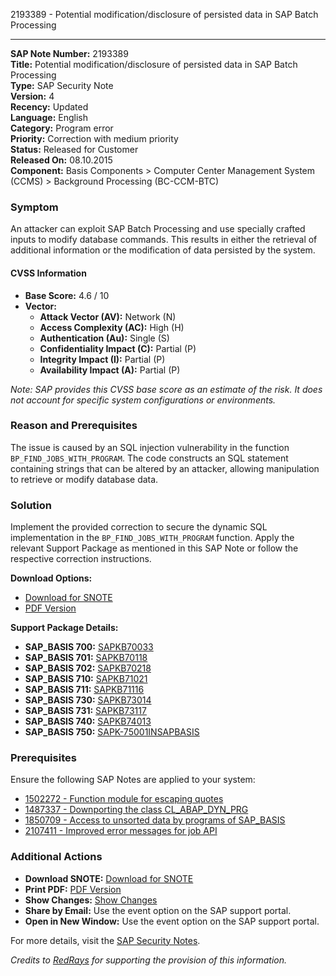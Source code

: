 2193389 - Potential modification/disclosure of persisted data in SAP Batch Processing

---

**SAP Note Number:** 2193389  
**Title:** Potential modification/disclosure of persisted data in SAP Batch Processing  
**Type:** SAP Security Note  
**Version:** 4  
**Recency:** Updated  
**Language:** English  
**Category:** Program error  
**Priority:** Correction with medium priority  
**Status:** Released for Customer  
**Released On:** 08.10.2015  
**Component:** Basis Components > Computer Center Management System (CCMS) > Background Processing (BC-CCM-BTC)  

### Symptom

An attacker can exploit SAP Batch Processing and use specially crafted inputs to modify database commands. This results in either the retrieval of additional information or the modification of data persisted by the system.

#### CVSS Information

- **Base Score:** 4.6 / 10
- **Vector:**
  - **Attack Vector (AV):** Network (N)
  - **Access Complexity (AC):** High (H)
  - **Authentication (Au):** Single (S)
  - **Confidentiality Impact (C):** Partial (P)
  - **Integrity Impact (I):** Partial (P)
  - **Availability Impact (A):** Partial (P)

*Note: SAP provides this CVSS base score as an estimate of the risk. It does not account for specific system configurations or environments.*

### Reason and Prerequisites

The issue is caused by an SQL injection vulnerability in the function `BP_FIND_JOBS_WITH_PROGRAM`. The code constructs an SQL statement containing strings that can be altered by an attacker, allowing manipulation to retrieve or modify database data.

### Solution

Implement the provided correction to secure the dynamic SQL implementation in the `BP_FIND_JOBS_WITH_PROGRAM` function. Apply the relevant Support Package as mentioned in this SAP Note or follow the respective correction instructions.

**Download Options:**
- [Download for SNOTE](https://me.sap.com/notes/0040000012987392017)
- [PDF Version](https://me.sap.com/sap/support/sfm/notes/print/0002193389?language=en-US&token=14BB95AFD1811CC50BB4977A1F1A4CC8)

**Support Package Details:**
- **SAP_BASIS 700:** [SAPKB70033](https://me.sap.com/supportpackage/SAPKB70033)
- **SAP_BASIS 701:** [SAPKB70118](https://me.sap.com/supportpackage/SAPKB70118)
- **SAP_BASIS 702:** [SAPKB70218](https://me.sap.com/supportpackage/SAPKB70218)
- **SAP_BASIS 710:** [SAPKB71021](https://me.sap.com/supportpackage/SAPKB71021)
- **SAP_BASIS 711:** [SAPKB71116](https://me.sap.com/supportpackage/SAPKB71116)
- **SAP_BASIS 730:** [SAPKB73014](https://me.sap.com/supportpackage/SAPKB73014)
- **SAP_BASIS 731:** [SAPKB73117](https://me.sap.com/supportpackage/SAPKB73117)
- **SAP_BASIS 740:** [SAPKB74013](https://me.sap.com/supportpackage/SAPKB74013)
- **SAP_BASIS 750:** [SAPK-75001INSAPBASIS](https://me.sap.com/supportpackage/SAPK-75001INSAPBASIS)

### Prerequisites

Ensure the following SAP Notes are applied to your system:
- [1502272 - Function module for escaping quotes](https://me.sap.com/notes/1502272)
- [1487337 - Downporting the class CL_ABAP_DYN_PRG](https://me.sap.com/notes/1487337)
- [1850709 - Access to unsorted data by programs of SAP_BASIS](https://me.sap.com/notes/1850709)
- [2107411 - Improved error messages for job API](https://me.sap.com/notes/2107411)

### Additional Actions

- **Download SNOTE:** [Download for SNOTE](https://me.sap.com/notes/0040000012987392017)
- **Print PDF:** [PDF Version](https://me.sap.com/sap/support/sfm/notes/print/0002193389?language=en-US&token=14BB95AFD1811CC50BB4977A1F1A4CC8)
- **Show Changes:** [Show Changes](https://me.sap.com/notesLatestChanges/0002193389/E/diff)
- **Share by Email:** Use the event option on the SAP support portal.
- **Open in New Window:** Use the event option on the SAP support portal.

For more details, visit the [SAP Security Notes](https://me.sap.com/securitynotes).

*Credits to [RedRays](https://redrays.io) for supporting the provision of this information.*